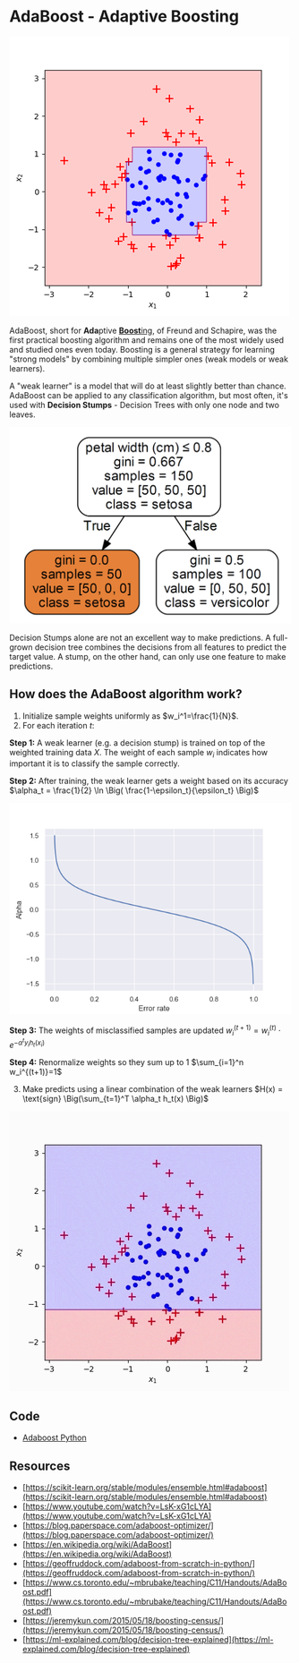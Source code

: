 # AdaBoost - Adaptive Boosting

![Adaboost Decision Boundary](doc/adaboost.png)

AdaBoost, short for **Ada**ptive [**Boost**ing](https://en.wikipedia.org/wiki/Boosting_(meta-algorithm)), of Freund and Schapire, was the first practical boosting algorithm and remains one of the most widely used and studied ones even today. Boosting is a general strategy for learning "strong models" by combining multiple simpler ones (weak models or weak learners).

A "weak learner" is a model that will do at least slightly better than chance. AdaBoost can be applied to any classification algorithm, but most often, it's used with **Decision Stumps** - Decision Trees with only one node and two leaves.

![Decision Stump](doc/decision_stump.PNG)

Decision Stumps alone are not an excellent way to make predictions. A full-grown decision tree combines the decisions from all features to predict the target value. A stump, on the other hand, can only use one feature to make predictions.

## How does the AdaBoost algorithm work?

1. Initialize sample weights uniformly as $w_i^1=\frac{1}{N}$.
2. For each iteration $t$:

**Step 1:** A weak learner (e.g. a decision stump) is trained on top of the weighted training data $X$. The weight of each sample $w_i$ indicates how important it is to classify the sample correctly.

**Step 2:** After training, the weak learner gets a weight based on its accuracy $\alpha_t = \frac{1}{2} \ln \Big( \frac{1-\epsilon_t}{\epsilon_t} \Big)$

![Alpha](doc/alpha.png)

**Step 3:** The weights of misclassified samples are updated $w_i^{(t+1)} = w_i^{(t)} \cdot e^{-\alpha^t y_i h_t(x_i)}$

**Step 4:** Renormalize weights so they sum up to 1 $\sum_{i=1}^n w_i^{(t+1)}=1$

3. Make predicts using a linear combination of the weak learners $H(x) = \text{sign} \Big(\sum_{t=1}^T \alpha_t h_t(x) \Big)$

![Adaboost Training](doc/adaboost_training.gif)

## Code

- [Adaboost Python](code/adaboost.py)

## Resources

- [https://scikit-learn.org/stable/modules/ensemble.html#adaboost](https://scikit-learn.org/stable/modules/ensemble.html#adaboost)
- [https://www.youtube.com/watch?v=LsK-xG1cLYA](https://www.youtube.com/watch?v=LsK-xG1cLYA)
- [https://blog.paperspace.com/adaboost-optimizer/](https://blog.paperspace.com/adaboost-optimizer/)
- [https://en.wikipedia.org/wiki/AdaBoost](https://en.wikipedia.org/wiki/AdaBoost)
- [https://geoffruddock.com/adaboost-from-scratch-in-python/](https://geoffruddock.com/adaboost-from-scratch-in-python/)
- [https://www.cs.toronto.edu/~mbrubake/teaching/C11/Handouts/AdaBoost.pdf](https://www.cs.toronto.edu/~mbrubake/teaching/C11/Handouts/AdaBoost.pdf)
- [https://jeremykun.com/2015/05/18/boosting-census/](https://jeremykun.com/2015/05/18/boosting-census/)
- [https://ml-explained.com/blog/decision-tree-explained](https://ml-explained.com/blog/decision-tree-explained)